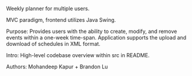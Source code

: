 Weekly planner for multiple users.

MVC paradigm, frontend utilizes Java Swing.

Purpose: 
Provides users with the ability to create, modify, and remove events within a one-week
time-span. Application supports the upload and download of schedules in XML format. 

Intro: 
High-level codebase overview within src in README.

Authors:
Mohandeep Kapur + Brandon Lu
